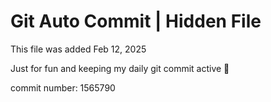 # Git Auto Commit | Hidden File

This file was added Feb 12, 2025

Just for fun and keeping my daily git commit active 🤪

commit number: 1565790
